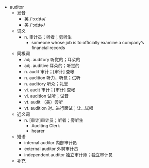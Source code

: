 - auditor
  - 发音
    - 英 /'ɔːdɪtə/
    - 美 /'ɔdɪtɚ/
  - 词义
    - n. 审计员；听者；旁听生
      - someone whose job is to officially examine a company’s financial records
  - 同根词
    - adj. auditory 听觉的；耳朵的
    - adj. auditive 耳朵的；听觉的
    - n. audit 审计；[审计] 查帐
    - n. audition 听力，听觉；试听
    - n. auditory 听众；礼堂
    - vi. audit 审计；[审计] 查帐
    - vi. audition 试听；试音
    - vt. audit （美）旁听
    - vt. audition 对…进行面试；让…试唱
  - 近义词
    - n. [审计]审计员；听者；旁听生
      - Auditing Clerk
      - hearer
  - 短语
    - internal auditor 内部审计员
    - external auditor 外聘审计员
    - independent auditor 独立审计师；独立审计员
  - 补充